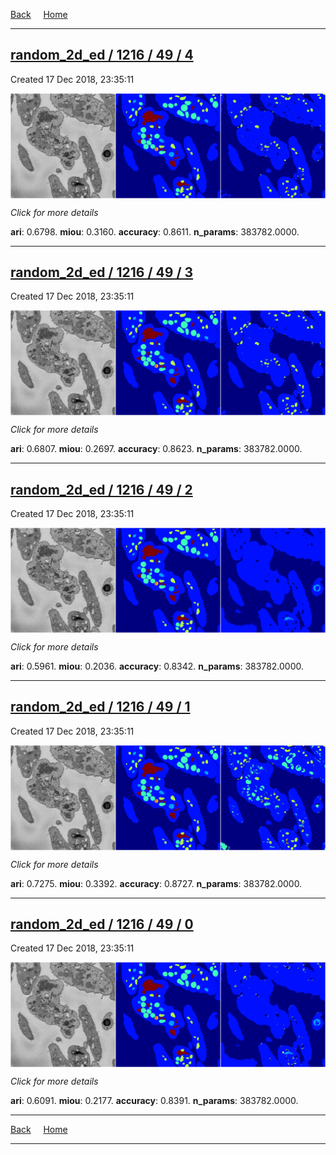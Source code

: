 
[Back](..)&nbsp;&nbsp;&nbsp;&nbsp;&nbsp;[Home](https://leapmanlab.github.io/snapshots)

---

<div class="summary"><a href="4"><h2>random_2d_ed / 1216 / 49 / 4</h2></a><p>Created 17 Dec 2018, 23:35:11
</p><a href="4"><img src="4/media/summary.png" align="center"></a><p>
<i>Click for more details</i>
</p></div>

**ari**: 0.6798. **miou**: 0.3160. **accuracy**: 0.8611. **n_params**: 383782.0000. 

---

<div class="summary"><a href="3"><h2>random_2d_ed / 1216 / 49 / 3</h2></a><p>Created 17 Dec 2018, 23:35:11
</p><a href="3"><img src="3/media/summary.png" align="center"></a><p>
<i>Click for more details</i>
</p></div>

**ari**: 0.6807. **miou**: 0.2697. **accuracy**: 0.8623. **n_params**: 383782.0000. 

---

<div class="summary"><a href="2"><h2>random_2d_ed / 1216 / 49 / 2</h2></a><p>Created 17 Dec 2018, 23:35:11
</p><a href="2"><img src="2/media/summary.png" align="center"></a><p>
<i>Click for more details</i>
</p></div>

**ari**: 0.5961. **miou**: 0.2036. **accuracy**: 0.8342. **n_params**: 383782.0000. 

---

<div class="summary"><a href="1"><h2>random_2d_ed / 1216 / 49 / 1</h2></a><p>Created 17 Dec 2018, 23:35:11
</p><a href="1"><img src="1/media/summary.png" align="center"></a><p>
<i>Click for more details</i>
</p></div>

**ari**: 0.7275. **miou**: 0.3392. **accuracy**: 0.8727. **n_params**: 383782.0000. 

---

<div class="summary"><a href="0"><h2>random_2d_ed / 1216 / 49 / 0</h2></a><p>Created 17 Dec 2018, 23:35:11
</p><a href="0"><img src="0/media/summary.png" align="center"></a><p>
<i>Click for more details</i>
</p></div>

**ari**: 0.6091. **miou**: 0.2177. **accuracy**: 0.8391. **n_params**: 383782.0000. 

---

[Back](..)&nbsp;&nbsp;&nbsp;&nbsp;&nbsp;[Home](https://leapmanlab.github.io/snapshots)

---
